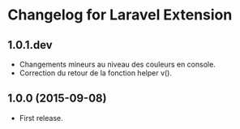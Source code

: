 # Changelog for Laravel Extension

## 1.0.1.dev

- Changements mineurs au niveau des couleurs en console.
- Correction du retour de la fonction helper v().

## 1.0.0 (2015-09-08)

- First release.
